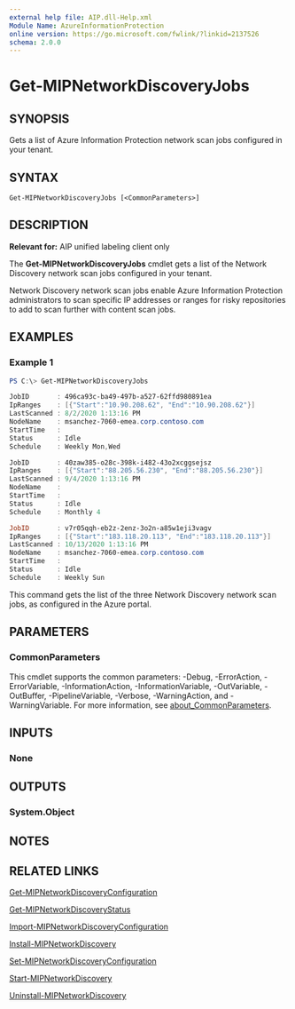 ```yaml
---
external help file: AIP.dll-Help.xml
Module Name: AzureInformationProtection
online version: https://go.microsoft.com/fwlink/?linkid=2137526
schema: 2.0.0
---
```


# Get-MIPNetworkDiscoveryJobs

## SYNOPSIS
Gets a list of Azure Information Protection network scan jobs configured in your tenant.

## SYNTAX

```
Get-MIPNetworkDiscoveryJobs [<CommonParameters>]
```

## DESCRIPTION
**Relevant for:** AIP unified labeling client only

The **Get-MIPNetworkDiscoveryJobs** cmdlet gets a list of the Network Discovery network scan jobs configured in your tenant.

Network Discovery network scan jobs enable Azure Information Protection administrators to scan specific IP addresses or ranges for risky repositories to add to scan further with content scan jobs.

## EXAMPLES

### Example 1
```powershell
PS C:\> Get-MIPNetworkDiscoveryJobs

JobID       : 496ca93c-ba49-497b-a527-62ffd980891ea
IpRanges    : [{"Start":"10.90.208.62", "End":"10.90.208.62"}]
LastScanned : 8/2/2020 1:13:16 PM
NodeName    : msanchez-7060-emea.corp.contoso.com
StartTime   : 
Status      : Idle
Schedule    : Weekly Mon,Wed 

JobID       : 40zaw385-o28c-398k-i482-43o2xcggsejsz
IpRanges    : [{"Start":"88.205.56.230", "End":"88.205.56.230"}]
LastScanned : 9/4/2020 1:13:16 PM
NodeName    : 
StartTime   : 
Status      : Idle
Schedule    : Monthly 4

JobID       : v7r05qqh-eb2z-2enz-3o2n-a85w1eji3vagv
IpRanges    : [{"Start":"183.118.20.113", "End":"183.118.20.113"}]
LastScanned : 10/13/2020 1:13:16 PM
NodeName    : msanchez-7060-emea.corp.contoso.com
StartTime   : 
Status      : Idle
Schedule    : Weekly Sun 
```

This command gets the list of the three Network Discovery network scan jobs, as configured in the Azure portal.

## PARAMETERS

### CommonParameters
This cmdlet supports the common parameters: -Debug, -ErrorAction, -ErrorVariable, -InformationAction, -InformationVariable, -OutVariable, -OutBuffer, -PipelineVariable, -Verbose, -WarningAction, and -WarningVariable. For more information, see [about_CommonParameters](/powershell/module/microsoft.powershell.core/about/about_commonparameters).

## INPUTS

### None

## OUTPUTS

### System.Object
## NOTES

## RELATED LINKS

[Get-MIPNetworkDiscoveryConfiguration](Get-MIPNetworkDiscoveryConfiguration.md)

[Get-MIPNetworkDiscoveryStatus](Get-MIPNetworkDiscoveryStatus.md)

[Import-MIPNetworkDiscoveryConfiguration](Import-MIPNetworkDiscoveryConfiguration.md)

[Install-MIPNetworkDiscovery](Install-MIPNetworkDiscovery.md)

[Set-MIPNetworkDiscoveryConfiguration](Set-MIPNetworkDiscoveryConfiguration.md)

[Start-MIPNetworkDiscovery](Start-MIPNetworkDiscovery.md)

[Uninstall-MIPNetworkDiscovery](Uninstall-MIPNetworkDiscovery.md)